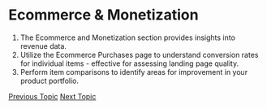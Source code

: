 # Ecommerce & Monetization

1. The Ecommerce and Monetization section provides insights into revenue data.
2. Utilize the Ecommerce Purchases page to understand conversion rates for individual items - effective for assessing landing page quality.
3. Perform item comparisons to identify areas for improvement in your product portfolio.

[Previous Topic](User_Journey_&_Conversion_Paths.md) [Next Topic](Configuring_Events,_Conversions_and_Audiences.md)
